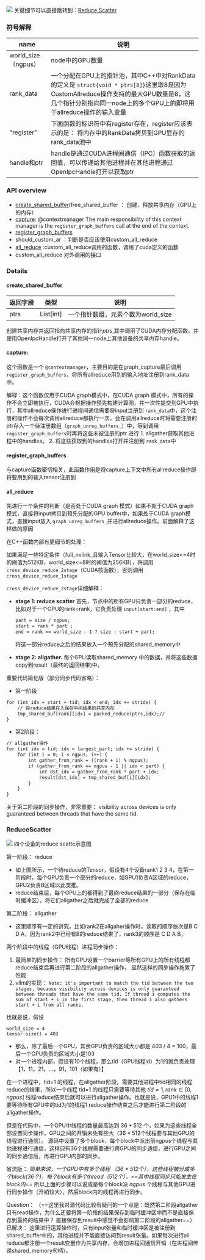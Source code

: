 ![](https://cdn.nlark.com/yuque/0/2024/png/32583568/1734109800857-6bbe190d-38d1-4d4f-a643-b2bfa34f7726.png?x-oss-process=image%2Fformat%2Cwebp)
关键细节可以直接跳转到：[Reduce Scatter](#ReduceScatter)
### 符号解释

| name              | 说明                                                                                                                                            |
| ----------------- | --------------------------------------------------------------------------------------------------------------------------------------------- |
| world_size（ngpus） | node中的GPU数量                                                                                                                                   |
| rank_data         | 一个分配在GPU上的指针池，其中C++中对RankData的定义是 ``struct{void * ptrs[8]}``这里取8是因为CustomAllreduce操作支持的最大GPU数量是8，这几个指针分别指向同一node上的多个GPU上的即将用于allreduce操作的输入变量 |
| "register"        | 下面函数的标识符中有register存在，register应该表示的是： 将内存中的RankData拷贝到GPU显存的rank_data池中                                                                        |
| handle和ptr        | handle是通过CUDA进程间通信（IPC）函数获取的返回值，可以传递给其他进程并在其他进程通过OpenIpcHandle打开以获取ptr                                                                        |

### API overview

- [create_shared_buffer](#create_shared_buffer)/free_shared_buffer ：	创建、释放共享内存（GPU上的内存）
- [capture](#capture): @contextmanager	The main responsibility of this context manager is the `register_graph_buffers` call at the end of the context.
- [register_graph_buffers](#register_graph_buffers)
- should_custom_ar	：判断是否应该使用custom_all_reduce
- [all_reduce](#all_reduce) :custom_all_reduce调用的函数，调用了cuda定义的函数
- custom_all_reduce	对外调用的接口

### Details

#### **create_shared_buffer**

| 返回字段 |    类型     | 说明                     |
| ---- | :-------: | ---------------------- |
| ptrs | List[int] | 一个指针数组，元素个数为world_size |

创建共享内存并返回指向共享内存的指针$ptrs$,其中调用了CUDA内存分配函数，并使用OpenIpcHandle打开了其他同一node上其他设备的共享内存handle。

#### **capture**:
这个函数是一个 `@contextmanager`，主要目的是在graph_capture最后调用 `register_graph_buffers`，将所有allreduce用到的输入地址注册到rank_data中。

解释：这个函数仅用于CUDA graph模式中，在CUDA graph 模式中，所有的操作不会立即被执行，CUDA会根据操作预先构建计算图，并一次性提交到GPU中执行，其中allreduce操作进行进程间通信需要将input注册到 `rank_data`中，这个注册的操作不会每次调用allreduce都执行一次，会在调用allreduce时将需要注册的ptr存入一个待注册数组（`graph_unreg_buffers_`）中，等到调用 `register_graph_buffers`时再将这些未被注册的ptr 进行 1. allgather获取其他进程中的handles。 2. 将这些获取到的handles打开并注册到 `rank_data`中


#### register_graph_buffers

与capture函数密切相关，此函数作用是将capture上下文中所有allreduce操作即将要用到的输入tensor注册到
#### **all_reduce**
先进行一个条件的判断（是否处于CUDA graph 模式）如果不处于CUDA graph 模式，直接将input拷贝到预先分配的GPU buffer中，如果处于CUDA graph模式，直接input放入 `graph_unreg_buffers_`并进行allreduce操作。前面解释了这样做的原因

在C++函数内部有更细节的处理：

如果满足一些特定条件（full_nvlink_且输入Tensor比较大，在world_size<=4时的阈值为512KB，world_size<=8时的阈值为256KB），将调用 `cross_device_reduce_2stage`（CUDA核函数），否则调用 `cross_device_reduce_1stage`

`cross_device_reduce_2stage`详细解释：

- **stage 1: reduce scatter**
  首先，节点中的所有GPU只负责一部分的reduce，比如对于一个GPU的rank=rank，它负责处理 `input[start:end]` ，其中

  ```apache
  part = size / ngpus; 
  start = rank * part ; 
  end = rank == world_size - 1 ? size : start + part; 
  ```

  将这一部分reduce之后的结果放入一个预先分配的shared_memory中
- **stage 2: allgather.**
  每个GPU读取shared_memory 中的数据，并将这些数据copy到result（最终的返回结果)中。

重要代码简化版（部分同步代码省略）：

- 第一阶段

```apache
for (int idx = start + tid; idx < end; idx += stride) {
    // 将reduce结果存入保存中间结果的共享内存
    tmp_shared_buf[rank][idx] = packed_reduce(ptrs,idx);//
}
```

- 第2阶段：

```apache
// allgather操作
for (int idx = tid; idx < largest_part; idx += stride) {
    for (int i = 0; i < ngpus; i++) {
        int gather_from_rank = ((rank + i) % ngpus);
        if (gather_from_rank == ngpus - 1 || idx < part) {
            int dst_idx = gather_from_rank * part + idx;
            result[dst_idx] = tmp_shared_buf[i][idx];
        }
    }
}
```

关于第二阶段的同步操作，非常重要：
visibility across devices is only guaranteed between threads that have the same tid.
### ReduceScatter

![](https://cdn.nlark.com/yuque/0/2024/png/32583568/1734110259288-a5efb5c4-9ab3-486c-9797-80a81cfa3363.png?x-oss-process=image%2Fformat%2Cwebp)
四个设备的reduce scatte示意图

第一阶段： reduce
- 如上图所示，一个待reduce的Tensor，假设有4个设备rank1 2 3 4，在第一阶段时，每个GPU负责一个部分的reduce，如GPU1负责A区域的reduce，GPU2负责B区域以此类推。
- reduce结束后，每个GPU上的都得到了最终reduce结果的一部分（保存在临时缓冲区），将它们allgather之后就完成了全部的reduce

第二阶段： allgather
- 这里顺序有一定的讲究，比如rank2在allgaher操作时，读取的顺序依次是B C D A，因为rank2中已经有B的reduce结果了，rank3的顺序是 C D A B，

两个阶段中的线程（GPU线程）进程同步操作：

1. 最简单的同步操作：
所有GPU设置一个barrier等所有GPU上的所有线程都reduce结束后再进行第二阶段的allgather操作，
显然这样的同步操作拖累了性能
2. vllm的实现：
`Note: it's important to match the tid between the two stages, because visibility across devices is only guaranteed between threads that have the same tid. If thread i computes the sum of start + i in the first stage, then thread i also gathers start + i from all ranks.`

也就是说，假设
```
world_size = 4
tensor.size() = 403
```
- 那么，除了最后一个GPU，其余GPU负责的区域大小都是 403 / 4 = 100，最后一个GPU负责的区域大小是103
- 对一个进程内部，假设有10个线程，那么tid（GPU线程id）为1的就负责处理【1，11，21，...，91，101（如果有）】

在一个进程中，tid=1 的线程，在allgather阶段，需要其他进程中tid相同的线程reduce的结果，所以一个线程 tid=1 的线程只需要等待其他 $tid=1,rank\in [0,ngpus]$ 线程reduce结束后就可以进行allgather操作。也就是说，GPU1中的线程1要等待所有GPU中的tid为1的线程1 reduce操作结束之后才能进行第二阶段的allgather操作。

但是在代码中，一个GPU中线程的数量最高达到 $36 * 512$ 个，如果为这些线程全部设置同步操作，GPU之间的开销未免有些大（$36 * 512$个线程要与其他GPU的线程进行通信）。
源码中设置了多个block，每个block中派出前ngpus个线程与其他进程进行通信，这样只有36个线程需要进行跨GPU的同步通信，进行GPU之间的同步通信后，再进行GPU内部的同步。

省流版：
*简单来说，一个GPU中有多个线程 （36 * 512个），这些线程被分成多个block(36个)，每个block有多个thread（512个），==其中线程同步只能发生在block内*==
所以上面的步骤可以说成是每个block派 $ngpus$ 个线程与其他GPU进行同步操作（开销较大），然后block内的线程再进行同步。

Question：
（==这里我对源代码比较有疑问的一个点是：既然第二阶段allgather只有read操作，为什么还要将第一阶段的结果保存到临时缓冲区中而不是直接保存到最终的结果中？ 直接保存到result中感觉不会影响第二阶段的allgather==）
已解决： 
这里进行运算操作时，只有input张量和临时缓冲区是被注册到shared_buffer中的，其他进程并不能直接访问到result张量。如果每次进行all reduce都注册一个result变量作为共享内存，会增加进程间通信开销（在进程间传递shared_memory句柄）。